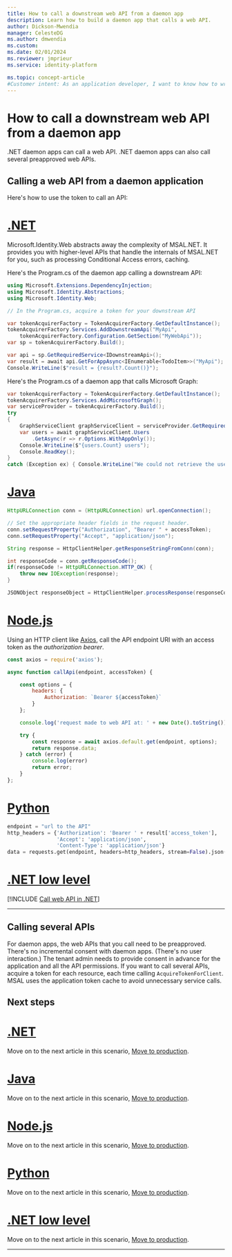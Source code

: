 ```yaml
---
title: How to call a downstream web API from a daemon app
description: Learn how to build a daemon app that calls a web API.
author: Dickson-Mwendia
manager: CelesteDG
ms.author: dmwendia
ms.custom: 
ms.date: 02/01/2024
ms.reviewer: jmprieur
ms.service: identity-platform

ms.topic: concept-article
#Customer intent: As an application developer, I want to know how to write a daemon app that can call web APIs by using the Microsoft identity platform.
---
```


# How to call a downstream web API from a daemon app

.NET daemon apps can call a web API. .NET daemon apps can also call several preapproved web APIs.

## Calling a web API from a daemon application

Here's how to use the token to call an API:

# [.NET](#tab/idweb)

Microsoft.Identity.Web abstracts away the complexity of MSAL.NET. It provides you with higher-level APIs that handle the internals of MSAL.NET for you, such as processing Conditional Access errors, caching.

Here's the Program.cs of the daemon app calling a downstream API:

```csharp
using Microsoft.Extensions.DependencyInjection;
using Microsoft.Identity.Abstractions;
using Microsoft.Identity.Web;

// In the Program.cs, acquire a token for your downstream API

var tokenAcquirerFactory = TokenAcquirerFactory.GetDefaultInstance();
tokenAcquirerFactory.Services.AddDownstreamApi("MyApi",
    tokenAcquirerFactory.Configuration.GetSection("MyWebApi"));
var sp = tokenAcquirerFactory.Build();

var api = sp.GetRequiredService<IDownstreamApi>();
var result = await api.GetForAppAsync<IEnumerable<TodoItem>>("MyApi");
Console.WriteLine($"result = {result?.Count()}");
```

Here's the Program.cs of a daemon app that calls Microsoft Graph:

```csharp
var tokenAcquirerFactory = TokenAcquirerFactory.GetDefaultInstance();
tokenAcquirerFactory.Services.AddMicrosoftGraph();
var serviceProvider = tokenAcquirerFactory.Build();
try
{
    GraphServiceClient graphServiceClient = serviceProvider.GetRequiredService<GraphServiceClient>();
    var users = await graphServiceClient.Users
        .GetAsync(r => r.Options.WithAppOnly());
    Console.WriteLine($"{users.Count} users");
    Console.ReadKey();
}
catch (Exception ex) { Console.WriteLine("We could not retrieve the user's list: " + $"{ex}"); }
```

# [Java](#tab/java)

```Java
HttpURLConnection conn = (HttpURLConnection) url.openConnection();

// Set the appropriate header fields in the request header.
conn.setRequestProperty("Authorization", "Bearer " + accessToken);
conn.setRequestProperty("Accept", "application/json");

String response = HttpClientHelper.getResponseStringFromConn(conn);

int responseCode = conn.getResponseCode();
if(responseCode != HttpURLConnection.HTTP_OK) {
    throw new IOException(response);
}

JSONObject responseObject = HttpClientHelper.processResponse(responseCode, response);
```

# [Node.js](#tab/nodejs)

Using an HTTP client like [Axios](https://www.npmjs.com/package/axios), call the API endpoint URI with an access token as the *authorization bearer*.

```JavaScript
const axios = require('axios');

async function callApi(endpoint, accessToken) {

    const options = {
        headers: {
            Authorization: `Bearer ${accessToken}`
        }
    };

    console.log('request made to web API at: ' + new Date().toString());

    try {
        const response = await axios.default.get(endpoint, options);
        return response.data;
    } catch (error) {
        console.log(error)
        return error;
    }
};
```

# [Python](#tab/python)

```Python
endpoint = "url to the API"
http_headers = {'Authorization': 'Bearer ' + result['access_token'],
                'Accept': 'application/json',
                'Content-Type': 'application/json'}
data = requests.get(endpoint, headers=http_headers, stream=False).json()
```

# [.NET low level](#tab/dotnet)

[!INCLUDE [Call web API in .NET](./includes/scenarios/scenarios-call-apis-dotnet.md)]

---

## Calling several APIs

For daemon apps, the web APIs that you call need to be preapproved. There's no incremental consent with daemon apps. (There's no user interaction.) The tenant admin needs to provide consent in advance for the application and all the API permissions. If you want to call several APIs, acquire a token for each resource, each time calling `AcquireTokenForClient`. MSAL uses the application token cache to avoid unnecessary service calls.

## Next steps

# [.NET](#tab/idweb)

Move on to the next article in this scenario,
[Move to production](./scenario-daemon-production.md?tabs=idweb).

# [Java](#tab/java)

Move on to the next article in this scenario,
[Move to production](./scenario-daemon-production.md?tabs=java).

# [Node.js](#tab/nodejs)

Move on to the next article in this scenario,
[Move to production](./scenario-daemon-production.md?tabs=nodejs).

# [Python](#tab/python)

Move on to the next article in this scenario,
[Move to production](./scenario-daemon-production.md?tabs=python).

# [.NET low level](#tab/dotnet)

Move on to the next article in this scenario,
[Move to production](./scenario-daemon-production.md?tabs=dotnet).

---